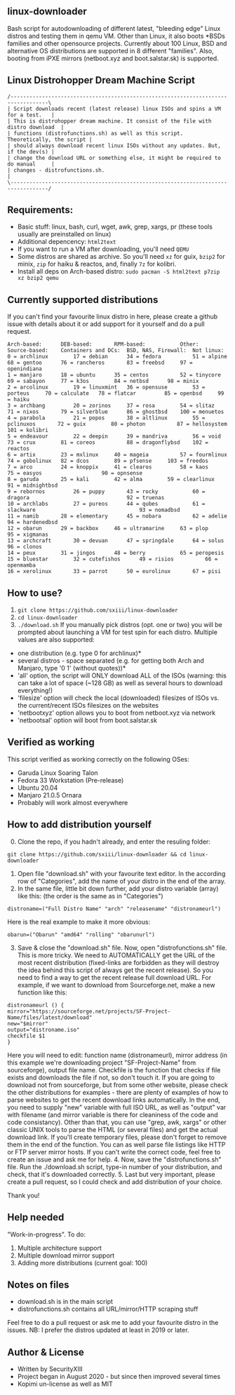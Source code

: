 ## linux-downloader
Bash script for autodownloading of different latest, "bleeding edge" Linux distros and testing them in qemu VM. Other than Linux, it also boots *BSDs families and other opensource projects. Currently about 100 Linux, BSD and alternative OS distributions are supported in 8 different "families". Also, booting from iPXE mirrors (netboot.xyz and boot.salstar.sk) is supported.

## Linux Distrohopper Dream Machine Script
```
/----------------------------------------------------------------------------------\
| Script downloads recent (latest release) linux ISOs and spins a VM for a test.   |
| This is distrohopper dream machine. It consist of the file with distro download  | 
| functions (distrofunctions.sh) as well as this script. Theoretically, the script | 
| should always download recent linux ISOs without any updates. But, if the dev(s) |
| change the download URL or something else, it might be required to do manual     |
| changes - distrofunctions.sh.                                                    |
\----------------------------------------------------------------------------------/
```

## Requirements: 
* Basic stuff: linux, bash, curl, wget, awk, grep, xargs, pr (these tools usually are preinstalled on linux)
* Additional depencency: `html2text`
* If you want to run a VM after downloading, you'll need `QEMU`
* Some distros are shared as archive. So you'll need `xz` for guix, `bzip2` for minix, `zip` for haiku & reactos, and, finally `7z` for kolibri.
* Install all deps on Arch-based distro: `sudo pacman -S html2text p7zip xz bzip2 qemu`

## Currently supported distributions
If you can't find your favourite linux distro in here, please create a github issue with details about it or add support for it yourself and do a pull request.
```
Arch-based:	     DEB-based:		  RPM-based:	       Other:		    Source-based:	 Containers and DCs:  BSD, NAS, Firewall:  Not linux:
0 = archlinux	     17 = debian	  34 = fedora	       51 = alpine	    68 = gentoo		 76 = rancheros	      83 = freebsd	   97 = openindiana
1 = manjaro	     18 = ubuntu	  35 = centos	       52 = tinycore	    69 = sabayon	 77 = k3os	      84 = netbsd	   98 = minix
2 = arcolinux	     19 = linuxmint	  36 = opensuse	       53 = porteus	    70 = calculate	 78 = flatcar	      85 = openbsd	   99 = haiku
3 = archbang	     20 = zorinos	  37 = rosa	       54 = slitaz	    71 = nixos		 79 = silverblue      86 = ghostbsd	   100 = menuetos
4 = parabola	     21 = popos		  38 = altlinux	       55 = pclinuxos	    72 = guix		 80 = photon	      87 = hellosystem	   101 = kolibri
5 = endeavour	     22 = deepin	  39 = mandriva	       56 = void	    73 = crux		 81 = coreos	      88 = dragonflybsd	   102 = reactos
6 = artix	     23 = mxlinux	  40 = mageia	       57 = fourmlinux	    74 = gobolinux	 82 = dcos	      89 = pfsense	   103 = freedos
7 = arco	     24 = knoppix	  41 = clearos	       58 = kaos	    75 = easyos		 		      90 = opnsense	   
8 = garuda	     25 = kali		  42 = alma	       59 = clearlinux	    			 		      91 = midnightbsd	   
9 = rebornos	     26 = puppy		  43 = rocky	       60 = dragora	    			 		      92 = truenas	   
10 = archlabs	     27 = pureos	  44 = qubes	       61 = slackware	    			 		      93 = nomadbsd	   
11 = namib	     28 = elementary	  45 = nobara	       62 = adelie	    			 		      94 = hardenedbsd	   
12 = obarun	     29 = backbox	  46 = ultramarine     63 = plop	    			 		      95 = xigmanas	   
13 = archcraft	     30 = devuan	  47 = springdale      64 = solus	    			 		      96 = clonos	   
14 = peux	     31 = jingos	  48 = berry	       65 = peropesis	    			 		      			   
15 = bluestar	     32 = cutefishos	  49 = risios	       66 = openmamba	    			 		      			   
16 = xerolinux	     33 = parrot	  50 = eurolinux       67 = pisi	    			 		      			   
```

## How to use?
1. `git clone https://github.com/sxiii/linux-downloader`
2. `cd linux-downloader`
3. `./download.sh`
If you manually pick distros (opt. one or two) you will be prompted about launching a VM for test spin for each distro.
Multiple values are also supported:
* one distribution (e.g. type 0 for archlinux)*
* several distros - space separated (e.g. for getting both Arch and Manjaro, type '0 1' (without quotes))*
* 'all' option, the script will ONLY download ALL of the ISOs (warning: this can take a lot of space (~128 GB) as well as several hours to download everything!)
* 'filesize' option will check the local (downloaded) filesizes of ISOs vs. the current/recent ISOs filesizes on the websites
* 'netbootxyz' option allows you to boot from netboot.xyz via network
* 'netbootsal' option will boot from boot.salstar.sk

## Verified as working
This script verified as working correctly on the following OSes:
* Garuda Linux Soaring Talon
* Fedora 33 Workstation (Pre-release)
* Ubuntu 20.04
* Manjaro 21.0.5 Ornara
* Probably will work almost everywhere 

## How to add distribution yourself
0. Clone the repo, if you hadn't already, and enter the resuling folder: 
```
git clone https://github.com/sxiii/linux-downloader && cd linux-downloader
```
1. Open file "download.sh" with your favourite text editor. In the according row of "Categories", add the name of your distro in the end of the array.
2. In the same file, little bit down further, add your distro variable (array) like this: (the order is the same as in "Categories")
```
distroname=("Full Distro Name" "arch" "releasename" "distronameurl")
```
Here is the real example to make it more obvious:
```
obarun=("Obarun" "amd64" "rolling" "obarunurl")
```
3. Save & close the "download.sh" file. Now, open "distrofunctions.sh" file. This is more tricky. We need to AUTOMATICALLY get the URL of the most recent distribution (fixed-links are forbidden as they will destroy the idea behind this script of always get the recent release). So you need to find a way to get the recent release full download URL. For example, if we want to download from Sourceforge.net, make a new function like this:
```
distronameurl () {
mirror="https://sourceforge.net/projects/SF-Project-Name/files/latest/download"
new="$mirror"
output="distroname.iso"
checkfile $1
}
```
Here you will need to edit: function name (distronameurl), mirror address (in this example we're downloading project "SF-Project-Name" from sourceforge), output file name. Checkfile is the function that checks if file exists and downloads the file if not, so don't touch it. If you are going to download not from sourceforge, but from some other website, please check the other distributions for examples - there are plenty of examples of how to parse websites to get the recent download links automatically. In the end, you need to supply "new" variable with full ISO URL, as well as "output" var with filename (and mirror variable is there for cleaniness of the code and code consistancy). Other than that, you can use "grep, awk, xargs" or other classic UNIX tools to parse the HTML (or several files) and get the actual download link. If you'll create temporary files, please don't forget to remove them in the end of the function. You can as well parse file listings like HTTP or FTP server mirror hosts. If you can't write the correct code, feel free to create an issue and ask me for help.
4. Now, save the "distrofunctions.sh" file. Run the ./download.sh script, type-in number of your distribution, and check, that it's downloaded correctly.
5. Last but very important, please create a pull request, so I could check and add distribution of your choice.

Thank you!

## Help needed
"Work-in-progress". To do:	
1. Multiple architecture support
2. Multiple download mirror support
3. Adding more distributions (current goal: 100)

## Notes on files
* download.sh is in the main script
* distrofunctions.sh contains all URL/mirror/HTTP scraping stuff

Feel free to do a pull request or ask me to add your favourite distro in the issues.
NB: I prefer the distros updated at least in 2019 or later.

## Author & License
* Written by SecurityXIII
* Project began in August 2020 - but since then improved several times
* Kopimi un-license as well as MIT
